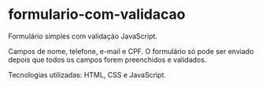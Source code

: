 # formulario-com-validacao

Formulário simples com validação JavaScript.

Campos de nome, telefone, e-mail e CPF. O formulário só pode ser enviado depois que todos os campos forem preenchidos e validados.

Tecnologias utilizadas: HTML, CSS e JavaScript.